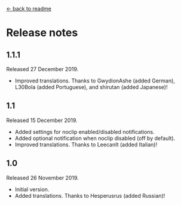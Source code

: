 [← back to readme](README.md)

# Release notes
## 1.1.1
Released 27 December 2019.

* Improved translations. Thanks to GwydionAshe (added German), L30Bola (added Portuguese), and shirutan (added Japanese)!

## 1.1
Released 15 December 2019.

* Added settings for noclip enabled/disabled notifications.
* Added optional notification when noclip disabled (off by default).
* Improved translations. Thanks to LeecanIt (added Italian)!

## 1.0
Released 26 November 2019.

* Initial version.
* Added translations. Thanks to Hesperusrus (added Russian)!
